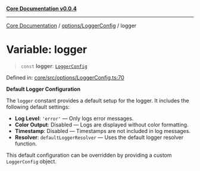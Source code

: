 [**Core Documentation v0.0.4**](../../../README.md)

***

[Core Documentation](../../../modules.md) / [options/LoggerConfig](../README.md) / logger

# Variable: logger

> `const` **logger**: [`LoggerConfig`](../interfaces/LoggerConfig.md)

Defined in: [core/src/options/LoggerConfig.ts:70](https://github.com/stonemjs/core/blob/e4675fc5d1a8e120fdb4d54e226a2496fdda3681/src/options/LoggerConfig.ts#L70)

**Default Logger Configuration**

The `logger` constant provides a default setup for the logger.
It includes the following default settings:

- **Log Level**: `'error'` — Only logs error messages.
- **Color Output**: Disabled — Logs are displayed without color formatting.
- **Timestamp**: Disabled — Timestamps are not included in log messages.
- **Resolver**: `defaultLoggerResolver` — Uses the default logger resolver function.

This default configuration can be overridden by providing a custom `LoggerConfig` object.
